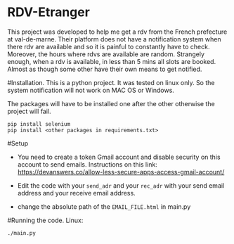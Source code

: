 # RDV-Etranger

This project was developed to help me get a rdv from the French prefecture at val-de-marne. 
Their platform does not have a notification system when there rdv are available and so it is 
painful to constantly have to check. Moreover, the hours where rdvs are available are random.
Strangely enough, when a rdv is available, in less than 5 mins all slots are booked. Almost as though some other
have their own means to get notified. 


#Installation.
This is a python project. It was tested on linux only. So the system notification will not work on MAC OS or Windows.

The packages will have to be installed one after the other otherwise the project will fail.

    pip install selenium
    pip install <other packages in requirements.txt>


#Setup
* You need to create a token Gmail account and disable security on this account to send emails.
Instructions on this link: https://devanswers.co/allow-less-secure-apps-access-gmail-account/

* Edit the code with your `send_adr` and your `rec_adr`  with your send email address and your receive email address.

* change the absolute path of the `EMAIL_FILE.html` in main.py

#Running the code. 
Linux:

    ./main.py
